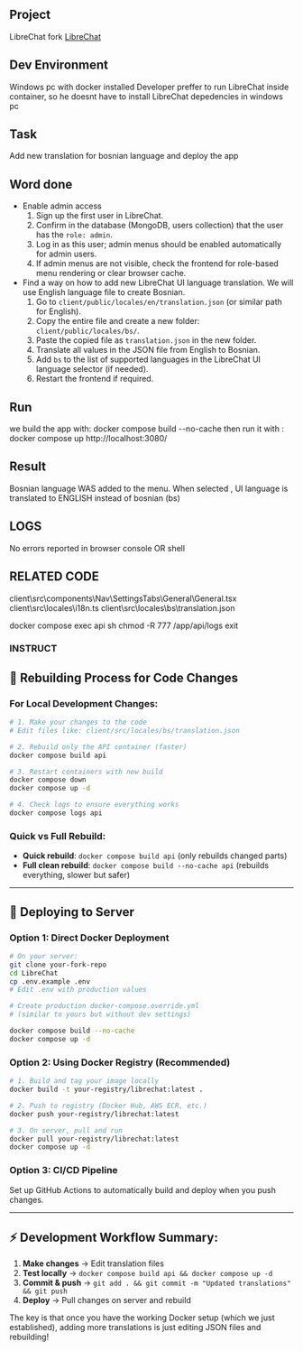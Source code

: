 ## Project
LibreChat fork
[LibreChat](https://github.com/danny-avila/LibreChat)

## Dev Environment
Windows pc with docker installed
Developer preffer to run LibreChat inside container, so he doesnt have to install  LibreChat depedencies in windows pc
## Task
Add new  translation for bosnian language and deploy the app

## Word done
* Enable admin access
  1. Sign up the first user in LibreChat.
  2. Confirm in the database (MongoDB, users collection) that the user has the `role: admin`.
  3. Log in as this user; admin menus should be enabled automatically for admin users.
  4. If admin menus are not visible, check the frontend for role-based menu rendering or clear browser cache.
* Find a way on how to add new LibreChat UI language translation. We will use English language file to create Bosnian.
  1. Go to `client/public/locales/en/translation.json` (or similar path for English).
  2. Copy the entire file and create a new folder: `client/public/locales/bs/`.
  3. Paste the copied file as `translation.json` in the new folder.
  4. Translate all values in the JSON file from English to Bosnian.
  5. Add `bs` to the list of supported languages in the LibreChat UI language selector (if needed).
  6. Restart the frontend if required.

## Run
we build the app with:  docker compose build --no-cache
then run it with :            docker compose up
http://localhost:3080/

## Result
Bosnian language WAS  added to the menu.
When selected ,  UI language is translated to ENGLISH instead of bosnian (bs)

## LOGS
No errors reported in browser console OR shell

## RELATED CODE
client\src\components\Nav\SettingsTabs\General\General.tsx
client\src\locales\i18n.ts
client\src\locales\bs\translation.json


docker compose exec api sh
chmod -R 777 /app/api/logs
exit


### INSTRUCT

## 🔄 Rebuilding Process for Code Changes

### For Local Development Changes:

```bash
# 1. Make your changes to the code
# Edit files like: client/src/locales/bs/translation.json

# 2. Rebuild only the API container (faster)
docker compose build api

# 3. Restart containers with new build
docker compose down
docker compose up -d

# 4. Check logs to ensure everything works
docker compose logs api
```

### Quick vs Full Rebuild:
- **Quick rebuild**: `docker compose build api` (only rebuilds changed parts)
- **Full clean rebuild**: `docker compose build --no-cache api` (rebuilds everything, slower but safer)

---

## 🚀 Deploying to Server

### Option 1: Direct Docker Deployment
```bash
# On your server:
git clone your-fork-repo
cd LibreChat
cp .env.example .env
# Edit .env with production values

# Create production docker-compose.override.yml
# (similar to yours but without dev settings)

docker compose build --no-cache
docker compose up -d
```

### Option 2: Using Docker Registry (Recommended)
```bash
# 1. Build and tag your image locally
docker build -t your-registry/librechat:latest .

# 2. Push to registry (Docker Hub, AWS ECR, etc.)
docker push your-registry/librechat:latest

# 3. On server, pull and run
docker pull your-registry/librechat:latest
docker compose up -d
```

### Option 3: CI/CD Pipeline
Set up GitHub Actions to automatically build and deploy when you push changes.

---

## ⚡ Development Workflow Summary:

1. **Make changes** → Edit translation files
2. **Test locally** → `docker compose build api && docker compose up -d`
3. **Commit & push** → `git add . && git commit -m "Updated translations" && git push`
4. **Deploy** → Pull changes on server and rebuild

The key is that once you have the working Docker setup (which we just established), adding more translations is just editing JSON files and rebuilding!
